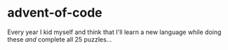 # advent-of-code

Every year I kid myself and think that I'll learn a new language while doing these *and* complete all 25 puzzles... 
